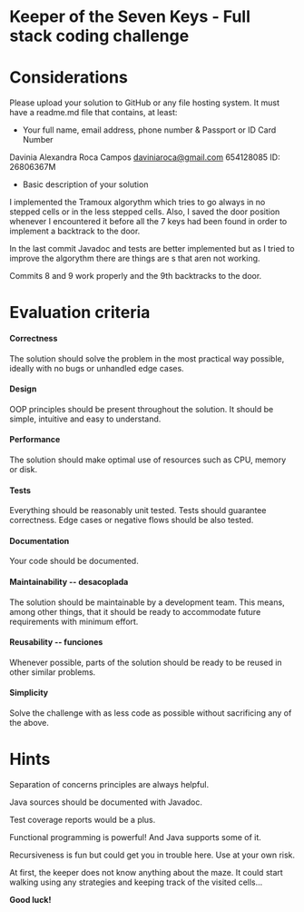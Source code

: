 # Keeper of the Seven Keys - Full stack coding challenge

# Considerations

Please upload your solution to GitHub or any file hosting system. It must have a readme.md file  that contains, at least:

* Your full name, email address, phone number & Passport or ID Card Number

Davinia Alexandra Roca Campos
daviniaroca@gmail.com
654128085
ID: 26806367M

* Basic description of your solution

I implemented the Tramoux algorythm which tries to go always in no stepped cells or in the less stepped cells.
Also, I saved the door position whenever I encountered it before all the 7 keys had been found in order to implement a
backtrack to the door.

In the last commit Javadoc and tests are better implemented but as I tried to improve the algorythm there are things are s
that aren not working.

Commits 8 and 9 work properly and the 9th backtracks to the door.


# Evaluation criteria

#### Correctness 
The solution should solve the problem in the most practical way possible, ideally with no bugs or unhandled edge cases.

#### Design
OOP principles should be present throughout the solution. It should be simple, intuitive and easy to understand.

#### Performance
The solution should make optimal use of resources such as CPU, memory or disk.


#### Tests
Everything should be reasonably unit tested. Tests should guarantee correctness. Edge cases or negative flows should be also tested.
#### Documentation
Your code should be documented.


#### Maintainability -- desacoplada
The solution should be maintainable by a development team. This means, among other things, that it should be ready to accommodate future requirements with minimum effort.
#### Reusability   -- funciones
Whenever possible, parts of the solution should be ready to be reused in other similar problems. 
#### Simplicity
Solve the challenge with as less code as possible without sacrificing any of the above.

# Hints

Separation of concerns principles are always helpful.

Java sources should be documented with Javadoc. 

Test coverage reports would be a plus.

Functional programming is powerful! And Java supports some of it.

Recursiveness is fun but could get you in trouble here. Use at your own risk.

At first, the keeper does not know anything about the maze. It could start walking using any strategies and keeping track of the visited cells...

**Good luck!**
